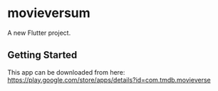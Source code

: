 # movieversum

A new Flutter project.

## Getting Started

This app can be downloaded from here: https://play.google.com/store/apps/details?id=com.tmdb.movieverse
